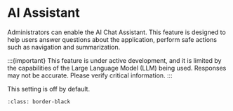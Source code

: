# AI Assistant

Administrators can enable the AI Chat Assistant. This feature is designed to help users answer questions about the application, perform safe actions such as navigation and summarization.

:::{important}
This feature is under active development, and it is limited by the capabilities of the Large Language Model (LLM) being used. Responses may not be accurate. Please verify critical information.
:::

This setting is off by default.

```{image} /product/settings/media/ai-assistant.png
:class: border-black
```
